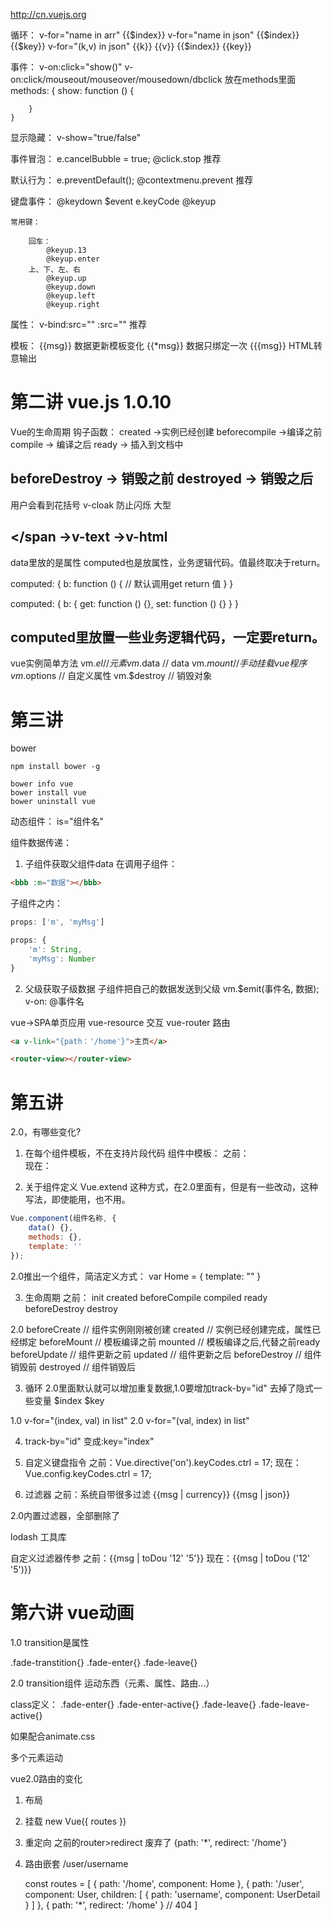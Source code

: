 http://cn.vuejs.org

循环：
    v-for="name in arr"
        {{$index}}
    v-for="name in json"
        {{$index}} {{$key}}
    v-for="(k,v) in json"
        {{k}} {{v}} {{$index}} {{key}}

事件：
    v-on:click="show()"
    v-on:click/mouseout/mouseover/mousedown/dbclick
    放在methods里面
    methods: {
        show: function () {
            
        }
    }
显示隐藏：
    v-show="true/false"

事件冒泡：
    e.cancelBubble = true;
    @click.stop 推荐

默认行为：
    e.preventDefault();
    @contextmenu.prevent 推荐

键盘事件：
    @keydown $event e.keyCode
    @keyup 

    常用键：

        回车：
            @keyup.13
            @keyup.enter
        上、下、左、右
            @keyup.up
            @keyup.down
            @keyup.left
            @keyup.right

属性：
    v-bind:src=""
    :src="" 推荐

模板：
    {{msg}} 数据更新模板变化 
    {{*msg}} 数据只绑定一次
    {{{msg}} HTML转意输出

# 第二讲 vue.js 1.0.10
Vue的生命周期
钩子函数：
created ->实例已经创建
beforecompile ->编译之前
compile -> 编译之后
ready -> 插入到文档中

beforeDestroy -> 销毁之前
destroyed -> 销毁之后
------------------------
用户会看到花括号 
v-cloak 防止闪烁 大型

<span v-text="msg"></span ->v-text
<span v-html="msg"></span> ->v-html
--------------------------------------

data里放的是属性
computed也是放属性，业务逻辑代码。值最终取决于return。

computed: {
    b: function () {    // 默认调用get
        return 值
    }
}

computed: {
    b: {
        get: function () {},
        set: function () {}
    }
}

computed里放置一些业务逻辑代码，一定要return。
-----------------------------------------
vue实例简单方法
vm.$el // 元素
vm.$data // data
vm.$mount // 手动挂载vue程序
vm.$options // 自定义属性
vm.$destroy // 销毁对象

# 第三讲
bower
```node
npm install bower -g

bower info vue
bower install vue
bower uninstall vue
```

动态组件：  is="组件名"

组件数据传递：
1. 子组件获取父组件data
在调用子组件：
```html    
<bbb :m="数据"></bbb>
```

子组件之内：
```js
props: ['m', 'myMsg']

props: {
    'm': String,
    'myMsg': Number
}
```
2. 父级获取子级数据
子组件把自己的数据发送到父级
vm.$emit(事件名, 数据);
v-on:  @事件名

vue->SPA单页应用
vue-resource 交互
vue-router 路由

```html
<a v-link="{path：'/home'}">主页</a>

<router-view></router-view>
```

# 第五讲
2.0，有哪些变化?

1. 在每个组件模板，不在支持片段代码
组件中模板：
    之前：  
        <template>
            <h3>我是组件</h3><strong>我是加精组件</strong>
        </template>
    现在：
        <template>
            <div>
                <h3>我是组件</h3><strong>我是加精组件</strong>
            </div>
        </template>

2. 关于组件定义
Vue.extend 这种方式，在2.0里面有，但是有一些改动，这种写法，即使能用，也不用。

```js
Vue.component(组件名称, {
    data() {},
    methods: {},
    template: ''
});
```

2.0推出一个组件，简洁定义方式：
var Home = {
    template: ""
}

3. 生命周期
之前：
    init
    created
    beforeCompile
    compiled
    ready
    beforeDestroy
    destroy

2.0 
    beforeCreate    // 组件实例刚刚被创建
    created         // 实例已经创建完成，属性已经绑定
    beforeMount     // 模板编译之前
    mounted         // 模板编译之后,代替之前ready
    beforeUpdate    // 组件更新之前
    updated         // 组件更新之后
    beforeDestroy   // 组件销毁前
    destroyed       // 组件销毁后

3. 循环
2.0里面默认就可以增加重复数据,1.0要增加track-by="id"
去掉了隐式一些变量 $index $key

1.0 v-for="(index, val) in list"
2.0 v-for="(val, index) in list"

4. track-by="id"
变成:key="index"

5. 自定义键盘指令
之前：Vue.directive('on').keyCodes.ctrl = 17;
现在：Vue.config.keyCodes.ctrl = 17;

6. 过滤器
之前：系统自带很多过滤
{{msg | currency}}
{{msg | json}}

2.0内置过滤器，全部删除了

lodash 工具库

自定义过滤器传参
之前：{{msg | toDou '12' '5'}}
现在：{{msg | toDou ('12' '5')}}

# 第六讲 vue动画
1.0 transition是属性
<p transition="fade"></p>
.fade-transtition{}
.fade-enter{}
.fade-leave{}

2.0 transition组件
<transition name="fade">
    运动东西（元素、属性、路由...）
</transition>

class定义：
.fade-enter{}
.fade-enter-active{}
.fade-leave{}
.fade-leave-active{}

如果配合animate.css
<transition enter-active-class="zoomInLeft" leave-active-class="zoomOutRight">
    <p v-show="show" class="animated"></p>
</transition>

多个元素运动
<transition-group enter-active-class="zoomInLeft" leave-active-class="zoomInLeft">
    <p v-show="show" class="animated"></p>
    <p v-show="show" class="animated"></p>
</transition-group>

vue2.0路由的变化

1. 布局
<router-link to="/home"></router-link>

<router-view></router-view>

2. 挂载
new Vue({
    routes
})

3. 重定向
    之前的router>redirect 废弃了
    {path: '*', redirect: '/home'}

4. 路由嵌套
    /user/username

    const routes = [
        {
            path: '/home', 
            component: Home
        },
        {
            path: '/user',
            component: User,
            children: [
                {
                    path: 'username',
                    component: UserDetail
                }
            ]
        },
        {
            path: '*',
            redirect: '/home'
        } // 404
    ]